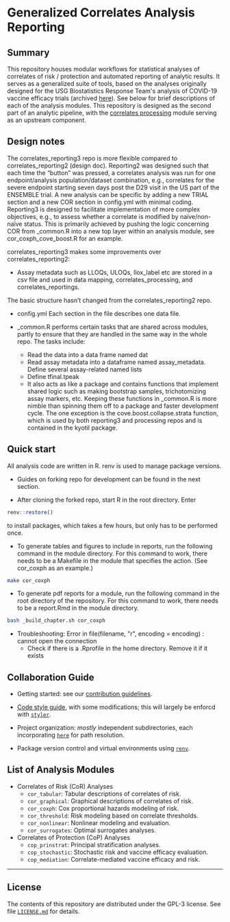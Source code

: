 # Generalized Correlates Analysis Reporting

## Summary

This repository houses modular workflows for statistical analyses of correlates
of risk / protection and automated reporting of analytic results. It serves as
a generalized suite of tools, based on the analyses originally designed for the
USG Biostatistics Response Team's analysis of COVID-19 vaccine efficacy trials
(archived
[here](https://github.com/CoVPN/correlates_reporting_usgcove_archive/)). See
below for brief descriptions of each of the analysis modules. This repository is
designed as the second part of an analytic pipeline, with the [correlates
processing](https://github.com/CoVPN/correlates_processing) module serving as an
upstream component.


## Design notes

The correlates_reporting3 repo is more flexible compared to correlates_reporting2 (design doc). Reporting2 was designed such that each time the “button” was pressed, a correlates analysis was run for one endpoint/analysis population/dataset combination, e.g., correlates for the severe endpoint starting seven days post the D29 visit in the US part of the ENSEMBLE trial. A new analysis can be specific by adding a new TRIAL section and a new COR section in config.yml with minimal coding. Reporting3 is designed to facilitate implementation of more complex objectives, e.g., to assess whether a correlate is modified by naïve/non-naïve status. This is primarily achieved by pushing the logic concerning COR from _common.R into a new top layer within an analysis module, see cor_coxph_cove_boost.R for an example. 

correlates_reporting3 makes some improvements over correlates_reporting2:

* Assay metadata such as LLOQs, ULOQs, llox_label etc are stored in a csv file and used in data mapping, correlates_processing, and correlates_reportings. 

The basic structure hasn’t changed from the correlates_reporting2 repo. 

* config.yml Each section in the file describes one data file. 

* _common.R performs certain tasks that are shared across modules, partly to ensure that they are handled in the same way in the whole repo. The tasks include:
    * Read the data into a data frame named dat
    * Read assay metadata into a dataframe named assay_metadata. Define several assay-related named lists
    * Define tfinal.tpeak
    * It also acts as like a package and contains functions that implement shared logic such as making bootstrap samples, trichotomizing assay markers, etc. Keeping these functions in _common.R is more nimble than spinning them off to a package and faster development cycle. The one exception is the cove.boost.collapse.strata function, which is used by both reporting3 and processing repos and is contained in the kyotil package.


## Quick start

All analysis code are written in R. renv is used to manage package versions.

* Guides on forking repo for development can be found in the next section.

* After cloning the forked repo, start R in the root directory. Enter 
```r
renv::restore()
```
to install packages, which takes a few hours, but only has to be performed once.


* To generate tables and figures to include in reports, run the following command in the module directory. For this command to work, there needs to be a Makefile in the module that specifies the action. (See cor_coxph as an example.)
```bash
make cor_coxph
```

* To generate pdf reports for a module, run the following command in the root directory of the repository. For this command to work, there needs to be a report.Rmd in the module directory.
```bash
bash _build_chapter.sh cor_coxph
```

* Troubleshooting: Error in file(filename, "r", encoding = encoding) :  cannot open the connection
  * Check if there is a .Rprofile in the home directory. Remove it if it exists
  


## Collaboration Guide

* Getting started: see our [contribution
   guidelines](https://github.com/CoVPN/correlates_reporting2/blob/master/CONTRIBUTING.md).
   
* [Code style guide](https://style.tidyverse.org/), with some modifications;
  this will largely be enforcd with [`styler`](https://styler.r-lib.org/).

* Project organization: _mostly_ independent subdirectories, each incorporating
  [`here`](https://here.r-lib.org/) for path resolution.

* Package version control and virtual environments using
  [`renv`](https://rstudio.github.io/renv/).


## List of Analysis Modules

* Correlates of Risk (CoR) Analyses
  * `cor_tabular`: Tabular descriptions of correlates of risk.
  * `cor_graphical`: Graphical descriptions of correlates of risk.
  * `cor_coxph`: Cox proportional hazards modeling of risk.
  * `cor_threshold`: Risk modeling based on correlate thresholds.
  * `cor_nonlinear`: Nonlinear modeling and evaluation.
  * `cor_surrogates`: Optimal surrogates analyses.
* Correlates of Protection (CoP) Analyses
  * `cop_prinstrat`: Principal stratification analyses.
  * `cop_stochastic`: Stochastic risk and vaccine efficacy evaluation.
  * `cop_mediation`: Correlate-mediated vaccine efficacy and risk.


---

## License

The contents of this repository are distributed under the GPL-3 license. See
file [`LICENSE.md`](https://github.com/CoVPN/correlates_reporting2/blob/master/LICENSE.md)
for details.
